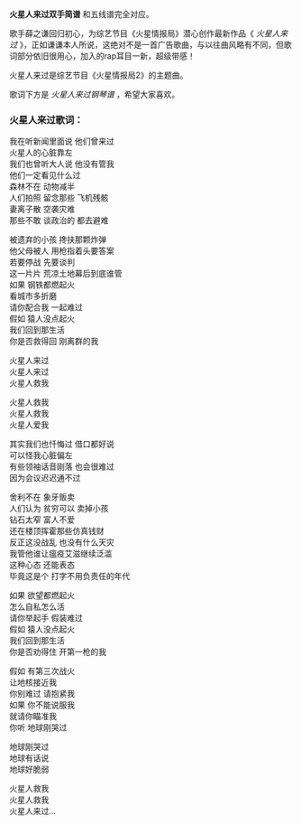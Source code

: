 

**火星人来过双手简谱** 和五线谱完全对应。

歌手薛之谦回归初心，为综艺节目《火星情报局》潜心创作最新作品《 _火星人来过_
》，正如谦谦本人所说，这绝对不是一首广告歌曲，与以往曲风略有不同，但歌词部分依旧很用心，加入的rap耳目一新，超级带感！

火星人来过是综艺节目《火星情报局2》的主题曲。

歌词下方是 _火星人来过钢琴谱_ ，希望大家喜欢。

### 火星人来过歌词：

我在听新闻里面说 他们曾来过  
火星人的心脏靠左  
我们也曾听大人说 他没有管我  
他们一定看见什么过  
森林不在 动物减半  
人们拍照 留念那些 飞机残骸  
妻离子散 空袭灾难  
那些不敢 谈政治的 都去避难  
  
被遗弃的小孩 搀扶那颗炸弹  
他父母被人 用枪指着头要答案  
若要停战 先要谈判  
这一片片 荒凉土地幕后到底谁管  
如果 钢铁都燃起火  
看城市多折磨  
请你配合我 一起难过  
假如 猿人没点起火  
我们回到那生活  
你是否救得回 刚离群的我  
  
火星人来过  
火星人来过  
火星人救我  
  
火星人救我  
火星人救我  
火星人爱我  
  
其实我们也忏悔过 借口都好说  
可以怪我心脏偏左  
有些领袖话音刚落 也会很难过  
因为会议迟迟通不过  
  
舍利不在 象牙贩卖  
人们认为 贫穷可以 卖掉小孩  
钻石太窄 富人不爱  
还在楼顶挥霍那些仿真钱财  
反正这没战乱 也没有什么天灾  
我管他谁让瘟疫艾滋继续泛滥  
这种心态 还能表态  
毕竟这是个 打字不用负责任的年代  
  
如果 欲望都燃起火  
怎么自私怎么活  
请你举起手 假装难过  
假如 猿人没点起火  
我们回到那生活  
你是否劝得住 开第一枪的我  
  
假如 有第三次战火  
让地核接近我  
你别难过 请抱紧我  
如果 你不能说服我  
就请你瞄准我  
你听 地球刚哭过  
  
地球刚哭过  
地球有话说  
地球好脆弱  
  
火星人救我  
火星人救我  
火星人来过...

